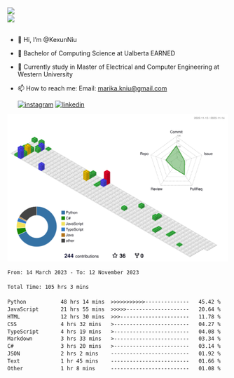 <a href="https://github.com/anuraghazra/github-readme-stats">
  <img align="center" src="https://github-readme-stats.vercel.app/api?username=KexunNiu&show_icons=true" />
</a>
</br>
<a href="https://github.com/anuraghazra/github-readme-stats">
  <img align="center" src="https://github-readme-stats.vercel.app/api/top-langs/?username=KexunNiu" />
</a>

</br>
</br>

- 👋 Hi, I’m @KexunNiu
- 👀 Bachelor of Computing Science at Ualberta EARNED
- 🌱 Currently study in Master of Electrical and Computer Engineering at Western University
- 📫 How to reach me: Email: marika.kniu@gmail.com
  
  [![instagram](https://github.com/shikhar1020jais1/Git-Social/blob/master/Icons/Instagram1.png (Instagram))][1] [![linkedin](https://github.com/shikhar1020jais1/Git-Social/blob/master/Icons/LinkedIn1.png (LinkedIn))][2]

<!-- To Link your profile to the media buttons -->

[1]: https://www.instagram.com/barryn719_
[2]: https://www.linkedin.com/in/kexun-niu



![](./profile-3d-contrib/profile-gitblock.svg)

<!--START_SECTION:waka-->

```txt
From: 14 March 2023 - To: 12 November 2023

Total Time: 105 hrs 3 mins

Python           48 hrs 14 mins  >>>>>>>>>>>--------------   45.42 %
JavaScript       21 hrs 55 mins  >>>>>--------------------   20.64 %
HTML             12 hrs 30 mins  >>>----------------------   11.78 %
CSS              4 hrs 32 mins   >------------------------   04.27 %
TypeScript       4 hrs 19 mins   >------------------------   04.08 %
Markdown         3 hrs 33 mins   >------------------------   03.34 %
C#               3 hrs 20 mins   >------------------------   03.14 %
JSON             2 hrs 2 mins    -------------------------   01.92 %
Text             1 hr 45 mins    -------------------------   01.66 %
Other            1 hr 8 mins     -------------------------   01.08 %
```

<!--END_SECTION:waka-->

